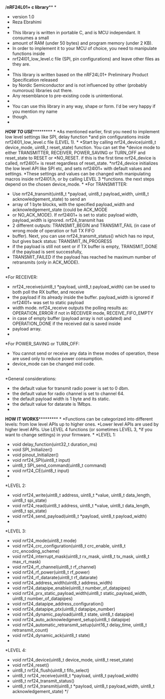 /********************************nRF24L01+ c library**********************************
 * 
 * version 1.0
 * Reza Ebrahimi
 * 
 * This library is written in portable C, and is MCU independant. It consumes a small
 * amount of RAM (under 50 bytes) and program memory (under 2 KB).
 * In order to implement it to your MCU of choice, you need to manipulate functions inside
 * nrf24l01_low_level.c file (SPI, pin configurations) and leave other files as they are.
 * 
 * This library is written based on the nRF24L01+ Preliminary Product Specification released 
 * by Nordic Semiconductor and is not influenced by other (probably numorous) libraries out there.
 * Any resemblance to pre-existing code is unintentional.
 * 
 * You can use this library in any way, shape or form. I'd be very happy if you mention my name
 * though.
 * 
 *********************************HOW TO USE******************************************
 *
 *As mentioned earlier, first you need to implement low level settings like SPI, delay function
 *and pin configurations inside nrf24l01_low_level.c file (LEVEL 1).
 *
 *Start by calling nrf24_device(uint8_t device_mode, uint8_t reset_state) function. You can set the
 *device mode to either TRANSMITTER, RECEIVER, POWER_SAVING or TURN_OFF and reset_state to RESET or
 *NO_RESET. if this is the first time nrf24_device is called, nrf24l01+ is reset regardless of reset_state.
 *nrf24_device initializes the low level API like SPI etc, and sets nrf24l01+ with default values and settings.
 *These settings and values can be changed with manipulating macros inside nrf24l01.h, or by calling LEVEL 3 
 *functions. the next steps depend on the chosen device_mode.
 *
 *For TRANSMITTER:
 *  Use nrf24_transmit(uint8_t *payload, uint8_t payload_width, uint8_t acknowledgement_state) to send an
 *  array of 1 byte blocks, with the specified payload_width and acknowledgement_state (could be ACK_MODE
 *  or NO_ACK_MODE). If nrf24l01+ is set to static payload width, payload_width is ignored. nrf24_transmit has 
 *  2 different outputs: TRANSMIT_BEGIN and TRANSMIT_FAIL (in case of wrong mode of operation or full TX FIFO 
 *  buffer). Next, you can use nrf24_transmit_status() which has no input, but gives back status: TRANSMIT_IN_PROGRESS
 *  if the payload is still not sent or if TX buffer is empty, TRANSMIT_DONE if the payload is sent successfully,
 *  TRANSMIT_FAILED if the payload has reached he maximum number of retransmits (only in ACK_MODE).
 *
 *For RECEIVER:
 *  nrf24_receive(uint8_t *payload, uint8_t payload_width) can be used to both poll the RX buffer, and receive
 *  the payload if its already inside the buffer. payload_width is ignored if nrf24l01+ was set to static payload 
 *  width mode. nrf24_receive outputs the polling results as: OPERATION_ERROR if not in RECEIVER mode, RECEIVE_FIFO_EMPTY
 *  in case of empty buffer (payload array is not updated) and OPERATION_DONE if the received dat is saved inside 
 *  payload array.
 *  
 *For POWER_SAVING or TURN_OFF:
 *  You cannot send or receive any data in these modes of operation, these are used only to reduce power consumption. 
 *  device_mode can be changed mid code.
 *  
 *General considerations:
 *  the default value for transmit radio power is set to 0 dbm.
 *  the default value for radio channel is set to channel 64.
 *  the default payload width is 1 byte and its static.
 *  the default value for datarate is 1Mbps.
 *
 ********************************HOW IT WORKS*****************************************
 *
 *Functions can be categorized into different levels: from low level APIs up to higher ones.
 *Lower level APIs are used by higher level APIs. Use LEVEL 4 functions (or sometimes LEVEL 3, 
 *if you want to change settings) in your firmware.
 *
 *LEVEL 1:
 *  void delay_function(uint32_t duration_ms)
 *  void SPI_Initializer()
 *  void pinout_Initializer()
 *  void nrf24_SPI(uint8_t input)
 *  uint8_t SPI_send_command(uint8_t command)
 *  void nrf24_CE(uint8_t input)
 *  
 *LEVEL 2:
 *  void nrf24_write(uint8_t address, uint8_t *value, uint8_t data_length, uint8_t spi_state)
 *  void nrf24_read(uint8_t address, uint8_t *value, uint8_t data_length, uint8_t spi_state)
 *  void nrf24_send_payload(uint8_t *payload, uint8_t payload_width)
 *  
 *LEVEL 3:
 *  void nrf24_mode(uint8_t mode)
 *  void nrf24_crc_configuration(uint8_t crc_enable, uint8_t crc_encoding_scheme)
 *  void nrf24_interrupt_mask(uint8_t rx_mask, uint8_t tx_mask, uint8_t max_rt_mask)
 *  void nrf24_rf_channel(uint8_t rf_channel)
 *  void nrf24_rf_power(uint8_t rf_power)
 *  void nrf24_rf_datarate(uint8_t rf_datarate)
 *  void nrf24_address_width(uint8_t address_width)
 *  void nrf24_datapipe_enable(uint8_t number_of_datapipes)
 *  void nrf24_prx_static_payload_width(uint8_t static_payload_width, uint8_t number_of_datapipes)
 *  void nrf24_datapipe_address_configuration()
 *  void nrf24_datapipe_ptx(uint8_t datapipe_number)
 *  void nrf24_dynamic_payload(uint8_t state, uint8_t datapipe)
 *  void nrf24_auto_acknowledgment_setup(uint8_t datapipe)
 *  void nrf24_automatic_retransmit_setup(uint16_t delay_time, uint8_t retransmit_count)
 *  void nrf24_dynamic_ack(uint8_t state)
 *  
 *LEVEL 4:
 *  void nrf24_device(uint8_t device_mode, uint8_t reset_state)
 *  void nrf24_reset()
 *  uint8_t nrf24_flush(uint8_t fifo_select)
 *  uint8_t nrf24_receive(uint8_t *payload, uint8_t payload_width)
 *  uint8_t nrf24_transmit_status()
 *  uint8_t nrf24_transmit(uint8_t *payload, uint8_t payload_width, uint8_t acknowledgement_state)
 */
